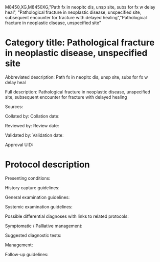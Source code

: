 M8450,XG,M8450XG,"Path fx in neopltc dis, unsp site, subs for fx w delay heal", "Pathological fracture in neoplastic disease, unspecified site, subsequent encounter for fracture with delayed healing","Pathological fracture in neoplastic disease, unspecified site"
# Category title: Pathological fracture in neoplastic disease, unspecified site

Abbreviated description: Path fx in neopltc dis, unsp site, subs for fx w delay heal

Full description: Pathological fracture in neoplastic disease, unspecified site, subsequent encounter for fracture with delayed healing

Sources:

Collated by:
Collation date:

Reviewed by:
Review date:

Validated by:
Validation date:

Approval UID:

# Protocol description

Presenting conditions:

History capture guidelines:

General examination guidelines:

Systemic examination guidelines:

Possible differential diagnoses with links to related protocols:

Symptomatic / Palliative management:

Suggested diagnostic tests:

Management:

Follow-up guidelines:

